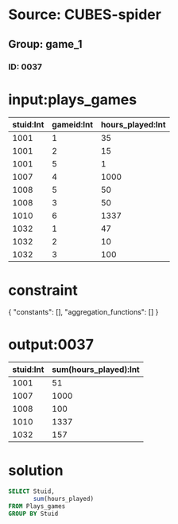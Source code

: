 # Source: CUBES-spider
## Group: game_1
### ID: 0037

# input:plays_games

| stuid:Int | gameid:Int | hours_played:Int |
|---|---|---|
| 1001 | 1 | 35 |
| 1001 | 2 | 15 |
| 1001 | 5 | 1 |
| 1007 | 4 | 1000 |
| 1008 | 5 | 50 |
| 1008 | 3 | 50 |
| 1010 | 6 | 1337 |
| 1032 | 1 | 47 |
| 1032 | 2 | 10 |
| 1032 | 3 | 100 |

# constraint

{
  "constants": [],
  "aggregation_functions": []
}

# output:0037

| stuid:Int | sum(hours_played):Int |
|---|---|
| 1001 | 51 |
| 1007 | 1000 |
| 1008 | 100 |
| 1010 | 1337 |
| 1032 | 157 |

# solution

```sql
SELECT Stuid,
       sum(hours_played)
FROM Plays_games
GROUP BY Stuid
```
